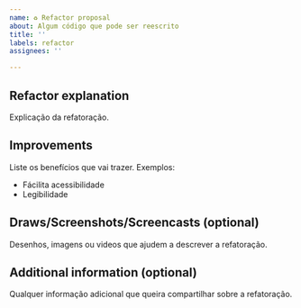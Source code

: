 ```yaml
---
name: ♻️ Refactor proposal
about: Algum código que pode ser reescrito
title: ''
labels: refactor
assignees: ''

---
```


## Refactor explanation
Explicação da refatoração.

## Improvements
Liste os benefícios que vai trazer. Exemplos:
- Fácilita acessibilidade
- Legibilidade

## Draws/Screenshots/Screencasts (optional)
Desenhos, imagens ou videos que ajudem a descrever a refatoração.

## Additional information (optional)
Qualquer informação adicional que queira compartilhar sobre a refatoração.
